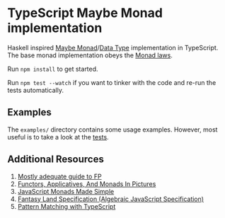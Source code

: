 # TypeScript Maybe Monad implementation
Haskell inspired [Maybe Monad](https://wiki.haskell.org/Maybe)/[Data Type](https://hackage.haskell.org/package/base-4.10.1.0/docs/Data-Maybe.html) implementation in TypeScript.
The base monad implementation obeys the [Monad laws](https://wiki.haskell.org/Monad_laws).

Run `npm install` to get started.

Run `npm test --watch` if you want to tinker with the code and re-run the tests automatically.

## Examples

The `examples/` directory contains some usage examples. However, most useful is to take a look at the [tests](src/Maybe.test.ts).


## Additional Resources
1. [Mostly adequate guide to FP](https://www.gitbook.com/book/drboolean/mostly-adequate-guide/details)
2. [Functors, Applicatives, And Monads In Pictures](http://adit.io/posts/2013-04-17-functors,_applicatives,_and_monads_in_pictures.html)
3. [JavaScript Monads Made Simple](https://medium.com/javascript-scene/javascript-monads-made-simple-7856be57bfe8)
4. [Fantasy Land Specification (Algebraic JavaScript Specification)](https://github.com/fantasyland/fantasy-land)
5. [Pattern Matching with TypeScript](https://github.com/swissmanu/pattern-matching-with-typescript)
